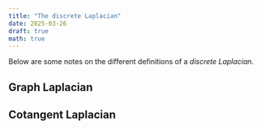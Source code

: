 ```yaml
---
title: "The discrete Laplacian"
date: 2025-03-26
draft: true
math: true
---
```


Below are some notes on the different definitions of a _discrete Laplacian_.
## Graph Laplacian

## Cotangent Laplacian